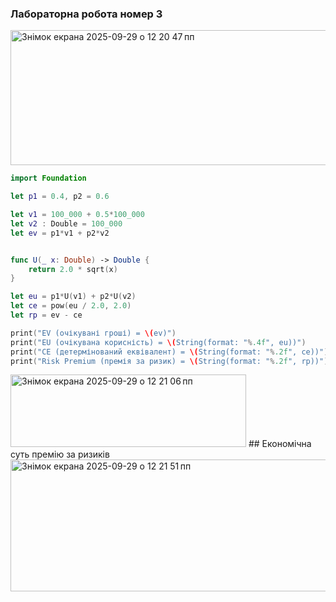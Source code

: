 ###  Лабораторна робота номер 3 

<img width="566" height="216" alt="Знімок екрана 2025-09-29 о 12 20 47 пп" src="https://github.com/user-attachments/assets/6e1869b7-7c82-46d2-a2e9-d6ff838ec745" />


```swift
import Foundation

let p1 = 0.4, p2 = 0.6

let v1 = 100_000 + 0.5*100_000
let v2 : Double = 100_000
let ev = p1*v1 + p2*v2


func U(_ x: Double) -> Double {
    return 2.0 * sqrt(x)
}

let eu = p1*U(v1) + p2*U(v2)
let ce = pow(eu / 2.0, 2.0)
let rp = ev - ce

print("EV (очікувані гроші) = \(ev)")
print("EU (очікувана корисність) = \(String(format: "%.4f", eu))")
print("CE (детермінований еквівалент) = \(String(format: "%.2f", ce))")
print("Risk Premium (премія за ризик) = \(String(format: "%.2f", rp))")
```

<img width="377" height="116" alt="Знімок екрана 2025-09-29 о 12 21 06 пп" src="https://github.com/user-attachments/assets/bb3849d4-4942-45b7-80c0-a4876a56fd5c" />
##  Економічна суть премію за ризиків 
<img width="586" height="211" alt="Знімок екрана 2025-09-29 о 12 21 51 пп" src="https://github.com/user-attachments/assets/ce2613b4-d8ac-49dc-8e46-151a75fe250f" />

